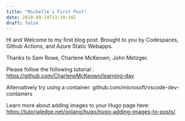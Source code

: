 ```yaml
---
title: "Michelle's First Post"
date: 2020-09-24T13:39:34Z
draft: false
---
```


Hi and Welcome to my first blog post. Brought to you by Codespaces, Github Actions, and Azure Static Webapps.

Thanks to Sam Rowe, Charlene McKeown, John Metzger.

Please follow the following tutorial :  https://github.com/CharleneMcKeown/learning-day

Alternatively try using a container:  github.com/microsoft/vscode-dev-containers

Learn more about adding images to your Hugo page here:  https://tutorialedge.net/golang/hugo/hugo-adding-images-to-posts/